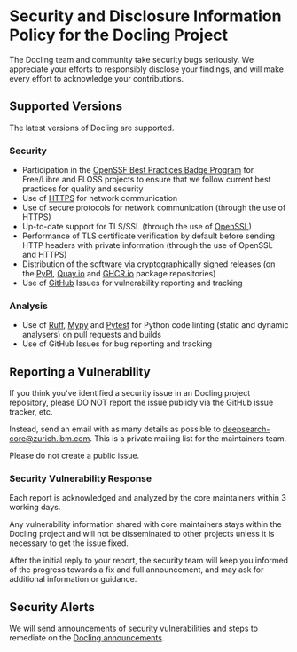 # Security and Disclosure Information Policy for the Docling Project

The Docling team and community take security bugs seriously. We appreciate your efforts to responsibly disclose your findings, and will make every effort to acknowledge your contributions.

## Supported Versions

The latest versions of Docling are supported.

### Security

- Participation in the [OpenSSF Best Practices Badge Program](https://bestpractices.coreinfrastructure.org/en/projects/10101) for Free/Libre and FLOSS projects to ensure that we follow current best practices for quality and security
- Use of [HTTPS](https://en.wikipedia.org/wiki/HTTPS) for network communication
- Use of secure protocols for network communication (through the use of HTTPS)
- Up-to-date support for TLS/SSL (through the use of [OpenSSL](https://www.openssl.org/))
- Performance of TLS certificate verification by default before sending HTTP headers with private information (through the use of OpenSSL and HTTPS)
- Distribution of the software via cryptographically signed releases (on the [PyPI](https://pypi.org/), [Quay.io](https://quay.io/organization/docling-project/) and [GHCR.io](https://github.com/orgs/docling-project/packages) package repositories)
- Use of [GitHub](https://github.com/) Issues for vulnerability reporting and tracking

### Analysis

- Use of [Ruff](https://docs.astral.sh/ruff/), [Mypy](https://mypy.readthedocs.io/) and [Pytest](https://docs.pytest.org/en/7.2.x/) for Python code linting (static and dynamic analysers) on pull requests and builds
- Use of GitHub Issues for bug reporting and tracking

## Reporting a Vulnerability

If you think you've identified a security issue in an Docling project repository, please DO NOT report the issue publicly via the GitHub issue tracker, etc.

Instead, send an email with as many details as possible to [deepsearch-core@zurich.ibm.com](mailto:deepsearch-core@zurich.ibm.com). This is a private mailing list for the maintainers team.

Please do not create a public issue.

### Security Vulnerability Response

Each report is acknowledged and analyzed by the core maintainers within 3 working days.

Any vulnerability information shared with core maintainers stays within the Docling project and will not be disseminated to other projects unless it is necessary to get the issue fixed.

After the initial reply to your report, the security team will keep you informed of the progress towards a fix and full announcement, and may ask for additional information or guidance.

## Security Alerts

We will send announcements of security vulnerabilities and steps to remediate on the [Docling announcements](https://github.com/docling-project/docling/discussions/categories/announcements).
